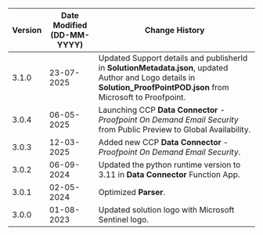 | **Version** | **Date Modified (DD-MM-YYYY)** | **Change History**                                   |
|-------------|--------------------------------|------------------------------------------------------|
| 3.1.0       | 23-07-2025                     | Updated Support details and publisherId in **SolutionMetadata.json**, updated Author and Logo details in **Solution_ProofPointPOD.json** from Microsoft to Proofpoint.|
| 3.0.4       | 06-05-2025                     | Launching CCP **Data Connector** - *Proofpoint On Demand Email Security* from Public Preview to Global Availability.           |
| 3.0.3       | 12-03-2025                     | Added new CCP **Data Connector** - *Proofpoint On Demand Email Security*.            |
| 3.0.2       | 06-09-2024                     | Updated the python runtime version to 3.11 in **Data Connector** Function App.           |
| 3.0.1       | 02-05-2024                     | Optimized **Parser**.                                      |
| 3.0.0       | 01-08-2023                     | Updated solution logo with Microsoft Sentinel logo.   |
